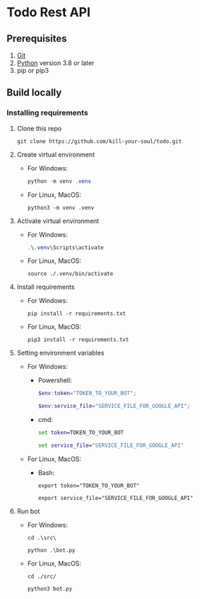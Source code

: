 # Todo Rest API

## Prerequisites

1. [Git](https://git-scm.com/)
2. [Python](https://python.org/) version 3.8 or later
3. pip or pip3


## Build locally
### Installing requirements
1. Clone this repo 

    ```shell
    git clone https://github.com/kill-your-soul/todo.git
    ```
2. Create virtual environment 
    
    - For Windows:

        ```Powershell
        python -m venv .venv
        ```

    - For Linux, MacOS:
    
        ```shell
        python3 -m venv .venv
        ```

3. Activate virtual environment

    - For Windows:
    
        ```Powershell
        .\.venv\Scripts\activate
        ```

    - For Linux, MacOS:

        ```shell
        source ./.venv/bin/activate
        ```

4. Install requirements

    - For Windows:

        ```shell
        pip install -r requirements.txt
        ```

    - For Linux, MacOS:
    
        ```shell
        pip3 install -r requirements.txt
        ```

1. Setting environment variables

    - For Windows:

        + Powershell:

            ```Powershell
            $env:token="TOKEN_TO_YOUR_BOT";
            ```
            ```Powershell
            $env:service_file="SERVICE_FILE_FOR_GOOGLE_API";
            ```
        
        + cmd:

            ```cmd
            set token=TOKEN_TO_YOUR_BOT
            ```
            ```cmd
            set service_file="SERVICE_FILE_FOR_GOOGLE_API"
            ```

    - For Linux, MacOS:

        + Bash:

            ```shell
            export token="TOKEN_TO_YOUR_BOT"
            ```
            ```shell
            export service_file="SERVICE_FILE_FOR_GOOGLE_API"
            ```

6. Run bot

    - For Windows:

        ```shell
        cd .\src\
        ```
        ```shell
        python .\bot.py
        ```

    - For Linux, MacOS:
    
        ```shell
        cd ./src/
        ```      
        ```shell
        python3 bot.py
        ```